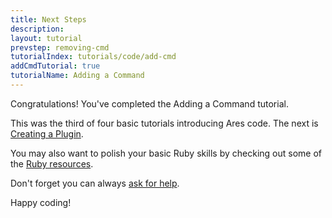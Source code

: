 ```yaml
---
title: Next Steps
description:
layout: tutorial
prevstep: removing-cmd
tutorialIndex: tutorials/code/add-cmd
addCmdTutorial: true
tutorialName: Adding a Command
---
```


Congratulations! You've completed the Adding a Command tutorial.

This was the third of four basic tutorials introducing Ares code.  The next is [Creating a Plugin](/tutorials/code/create-plugin).

You may also want to polish your basic Ruby skills by checking out some of the [Ruby resources](/tutorials/code/ruby).

Don't forget you can always [ask for help](/feedback). 

Happy coding!
